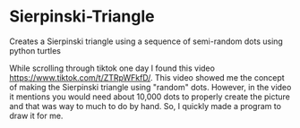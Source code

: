 # Sierpinski-Triangle
Creates a Sierpinski triangle using a sequence of semi-random dots using python turtles 


While scrolling through tiktok one day I found this video https://www.tiktok.com/t/ZTRpWFkfD/. This video showed me the concept of making the Sierpinski triangle using "random" dots. However, in the video it mentions you would need about 10,000 dots to properly create the picture and that was way to much to do by hand. So, I quickly made a program to draw it for me. 
